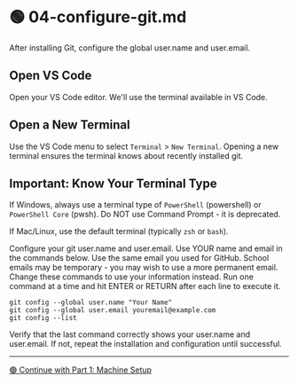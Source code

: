 # 🟢 04-configure-git.md

After installing Git, configure the global user.name and user.email. 

##  Open VS Code

Open your VS Code editor. We'll use the terminal available in VS Code.

## Open a New Terminal

Use the VS Code menu to select `Terminal` >  `New Terminal`.
Opening a new terminal ensures the terminal knows about recently installed git. 

## Important: Know Your Terminal Type

If Windows, always use a terminal type of `PowerShell` (powershell) or `PowerShell Core` (pwsh).
Do NOT use Command Prompt - it is deprecated.

If Mac/Linux, use the default terminal (typically `zsh` or `bash`).

Configure your git user.name and user.email. 
Use YOUR name and email in the commands below. 
Use the same email you used for GitHub. 
School emails may be temporary - you may wish to use a more permanent email. 
Change these commands to use your information instead. 
Run one command at a time and hit ENTER or RETURN after each line to execute it. 

```shell
git config --global user.name "Your Name"
git config --global user.email youremail@example.com
git config --list
```

Verify that the last command correctly shows your user.name and user.email. 
If not, repeat the installation and configuration until successful.

---

[🟢 Continue with Part 1: Machine Setup](MACHINE-SETUP.md)


